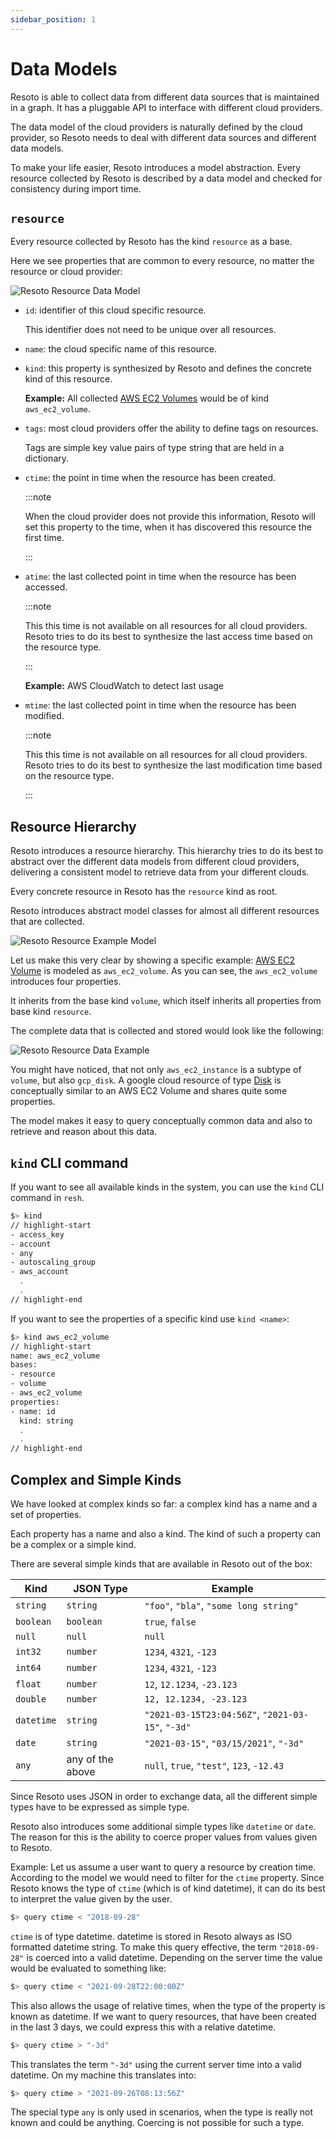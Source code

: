 ```yaml
---
sidebar_position: 1
---
```


# Data Models

Resoto is able to collect data from different data sources that is maintained in a graph. It has a pluggable API to interface with different cloud providers.

The data model of the cloud providers is naturally defined by the cloud provider, so Resoto needs to deal with different data sources and different data models.

To make your life easier, Resoto introduces a model abstraction. Every resource collected by Resoto is described by a data model and checked for consistency during import time.

## `resource`

Every resource collected by Resoto has the kind `resource` as a base.

Here we see properties that are common to every resource, no matter the resource or cloud provider:

![Resoto Resource Data Model](./img/data-models/resource.svg)

- `id`: identifier of this cloud specific resource.

  This identifier does not need to be unique over all resources.

- `name`: the cloud specific name of this resource.
- `kind`: this property is synthesized by Resoto and defines the concrete kind of this resource.

  **Example:** All collected [AWS EC2 Volumes](https://docs.aws.amazon.com/AWSCloudFormation/latest/UserGuide/aws-properties-ec2-ebs-volume.html) would be of kind `aws_ec2_volume`.

- `tags`: most cloud providers offer the ability to define tags on resources.

  Tags are simple key value pairs of type string that are held in a dictionary.

- `ctime`: the point in time when the resource has been created.

  :::note

  When the cloud provider does not provide this information, Resoto will set this property to the time, when it has discovered this resource the first time.

  :::

- `atime`: the last collected point in time when the resource has been accessed.

  :::note

  This this time is not available on all resources for all cloud providers. Resoto tries to do its best to synthesize the last access time based on the resource type.

  :::

  **Example:** AWS CloudWatch to detect last usage

- `mtime`: the last collected point in time when the resource has been modified.

  :::note

  This this time is not available on all resources for all cloud providers. Resoto tries to do its best to synthesize the last modification time based on the resource type.

  :::

## Resource Hierarchy

Resoto introduces a resource hierarchy. This hierarchy tries to do its best to abstract over the different data models from different cloud providers, delivering a consistent model to retrieve data from your different clouds.

Every concrete resource in Resoto has the `resource` kind as root.

Resoto introduces abstract model classes for almost all different resources that are collected.

![Resoto Resource Example Model](./img/data-models/resource_example.svg)

Let us make this very clear by showing a specific example: [AWS EC2 Volume](https://docs.aws.amazon.com/AWSCloudFormation/latest/UserGuide/aws-properties-ec2-ebs-volume.html) is modeled as `aws_ec2_volume`. As you can see, the `aws_ec2_volume` introduces four properties.

It inherits from the base kind `volume`, which itself inherits all properties from base kind `resource`.

The complete data that is collected and stored would look like the following:

![Resoto Resource Data Example](./img/data-models/ec2_volume_example.svg)

You might have noticed, that not only `aws_ec2_instance` is a subtype of `volume`, but also `gcp_disk`. A google cloud resource of type [Disk](https://cloud.google.com/compute/docs/reference/rest/v1/disks) is conceptually similar to an AWS EC2 Volume and shares quite some properties.

The model makes it easy to query conceptually common data and also to retrieve and reason about this data.

## `kind` CLI command

If you want to see all available kinds in the system, you can use the `kind` CLI command in `resh`.

```bash
$> kind
// highlight-start
- access_key
- account
- any
- autoscaling_group
- aws_account
  .
  .
// highlight-end
```

If you want to see the properties of a specific kind use `kind <name>`:

```bash
$> kind aws_ec2_volume
// highlight-start
name: aws_ec2_volume
bases:
- resource
- volume
- aws_ec2_volume
properties:
- name: id
  kind: string
  .
  .
// highlight-end
```

## Complex and Simple Kinds

We have looked at complex kinds so far: a complex kind has a name and a set of properties.

Each property has a name and also a kind. The kind of such a property can be a complex or a simple kind.

There are several simple kinds that are available in Resoto out of the box:

| Kind       | JSON Type        | Example                                           |
| ---------- | ---------------- | ------------------------------------------------- |
| `string`   | `string`         | `"foo"`, `"bla"`, `"some long string"`            |
| `boolean`  | `boolean`        | `true`, `false`                                   |
| `null`     | `null`           | `null`                                            |
| `int32`    | `number`         | `1234`, `4321`, `-123`                            |
| `int64`    | `number`         | `1234`, `4321`, `-123`                            |
| `float`    | `number`         | `12`, `12.1234`, `-23.123`                        |
| `double`   | `number`         | `12, 12.1234, -23.123`                            |
| `datetime` | `string`         | `"2021-03-15T23:04:56Z"`, `"2021-03-15"`, `"-3d"` |
| `date`     | `string`         | `"2021-03-15"`, `"03/15/2021"`, `"-3d"`           |
| `any`      | any of the above | `null`, `true`, `"test"`, `123`, `-12.43`         |

Since Resoto uses JSON in order to exchange data, all the different simple types have to be expressed as simple type.

Resoto also introduces some additional simple types like `datetime` or `date`. The reason for this is the ability to coerce proper values from values given to Resoto.

Example: Let us assume a user want to query a resource by creation time. According to the model we would need to filter for the `ctime` property. Since Resoto knows the type of `ctime` (which is of kind datetime), it can do its best to interpret the value given by the user.

```bash
$> query ctime < "2018-09-28"
```

`ctime` is of type datetime. datetime is stored in Resoto always as ISO formatted datetime string. To make this query effective, the term `"2018-09-28"` is coerced into a valid datetime. Depending on the server time the value would be evaluated to something like:

```bash
$> query ctime < "2021-09-28T22:00:00Z"
```

This also allows the usage of relative times, when the type of the property is known as datetime. If we want to query resources, that have been created in the last 3 days, we could express this with a relative datetime.

```bash
$> query ctime > "-3d"
```

This translates the term `"-3d"` using the current server time into a valid datetime. On my machine this translates into:

```bash
$> query ctime > "2021-09-26T08:13:56Z"
```

The special type `any` is only used in scenarios, when the type is really not known and could be anything. Coercing is not possible for such a type.
